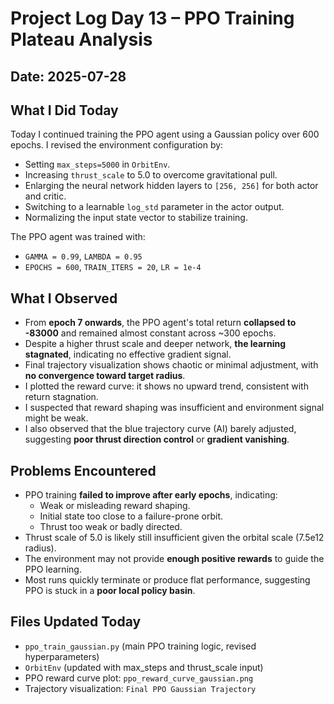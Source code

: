 # Project Log Day 13 – PPO Training Plateau Analysis

## Date: 2025-07-28

## What I Did Today

Today I continued training the PPO agent using a Gaussian policy over 600 epochs. I revised the environment configuration by:

- Setting `max_steps=5000` in `OrbitEnv`.
- Increasing `thrust_scale` to 5.0 to overcome gravitational pull.
- Enlarging the neural network hidden layers to `[256, 256]` for both actor and critic.
- Switching to a learnable `log_std` parameter in the actor output.
- Normalizing the input state vector to stabilize training.

The PPO agent was trained with:
- `GAMMA = 0.99`, `LAMBDA = 0.95`
- `EPOCHS = 600`, `TRAIN_ITERS = 20`, `LR = 1e-4`

## What I Observed

- From **epoch 7 onwards**, the PPO agent's total return **collapsed to -83000** and remained almost constant across ~300 epochs.
- Despite a higher thrust scale and deeper network, **the learning stagnated**, indicating no effective gradient signal.
- Final trajectory visualization shows chaotic or minimal adjustment, with **no convergence toward target radius**.
- I plotted the reward curve: it shows no upward trend, consistent with return stagnation.
- I suspected that reward shaping was insufficient and environment signal might be weak.
- I also observed that the blue trajectory curve (AI) barely adjusted, suggesting **poor thrust direction control** or **gradient vanishing**.

## Problems Encountered

- PPO training **failed to improve after early epochs**, indicating:
  - Weak or misleading reward shaping.
  - Initial state too close to a failure-prone orbit.
  - Thrust too weak or badly directed.
- Thrust scale of 5.0 is likely still insufficient given the orbital scale (7.5e12 radius).
- The environment may not provide **enough positive rewards** to guide the PPO learning.
- Most runs quickly terminate or produce flat performance, suggesting PPO is stuck in a **poor local policy basin**.

## Files Updated Today

- `ppo_train_gaussian.py` (main PPO training logic, revised hyperparameters)
- `OrbitEnv` (updated with max_steps and thrust_scale input)
- PPO reward curve plot: `ppo_reward_curve_gaussian.png`
- Trajectory visualization: `Final PPO Gaussian Trajectory`

